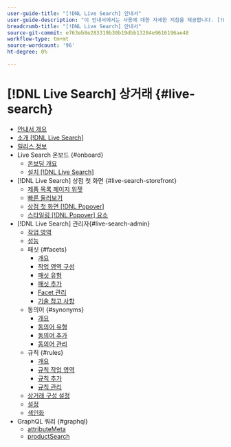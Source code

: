 ```yaml
---
user-guide-title: "[!DNL Live Search] 안내서"
user-guide-description: "이 안내서에서는 사용에 대한 자세한 지침을 제공합니다. [!DNL Live Search] Adobe Commerce에서."
breadcrumb-title: "[!DNL Live Search] 안내서"
source-git-commit: e763eb8e283319b30b19dbb13284e9616196ae48
workflow-type: tm+mt
source-wordcount: '96'
ht-degree: 0%

---
```


# [!DNL Live Search] 상거래 {#live-search}

- [안내서 개요](guide-overview.md)
- [소개 [!DNL Live Search]](overview.md)
- [릴리스 정보](release-notes.md)
- Live Search 온보드 {#onboard}
   - [온보딩 개요](onboarding-overview.md)
   - [설치 [!DNL Live Search]](install.md)
- [!DNL Live Search] 상점 첫 화면 {#live-search-storefront}
   - [제품 목록 페이지 위젯](plp-styling.md)
   - [빠른 둘러보기](quick-tour.md)
   - [상점 첫 화면 [!DNL Popover]](storefront-popover.md)
   - [스타일링 [!DNL Popover] 요소](storefront-popover-styling.md)
- [!DNL Live Search] 관리자{#live-search-admin}
   - [작업 영역](workspace.md)
   - [성능](performance.md)
   - 패싯 {#facets}
      - [개요](facets.md)
      - [작업 영역 구성](faceting-workspace.md)
      - [패싯 유형](facets-type.md)
      - [패싯 추가](facets-add.md)
      - [Facet 관리](facets-manage.md)
      - [기술 참고 사항](facet-technical-notes.md)
   - 동의어 {#synonyms}
      - [개요](synonyms.md)
      - [동의어 유형](synonyms-type.md)
      - [동의어 추가](synonyms-add.md)
      - [동의어 관리](synonyms-manage.md)
   - 규칙 {#rules}
      - [개요](rules.md)
      - [규칙 작업 영역](rules-workspace.md)
      - [규칙 추가](rules-add.md)
      - [규칙 관리](rules-manage.md)
   - [상거래 구성 설정](configuration.md)
   - [설정](settings.md)
   - [색인화](indexing.md)
- GraphQL 쿼리 {#graphql}
   - [attributeMeta](https://developer.adobe.com/commerce/webapi/graphql/schema/live-search/queries/attribute-metadata/)
   - [productSearch](https://developer.adobe.com/commerce/webapi/graphql/schema/live-search/queries/product-search/)